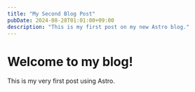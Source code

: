 ```yaml
---
title: "My Second Blog Post"
pubDate: 2024-08-28T01:01:00+09:00
description: "This is my first post on my new Astro blog."
---
```


# Welcome to my blog!

This is my very first post using Astro.
